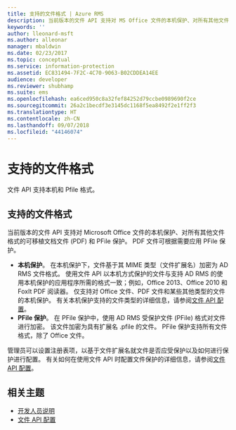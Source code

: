 ```yaml
---
title: 支持的文件格式 | Azure RMS
description: 当前版本的文件 API 支持对 MS Office 文件的本机保护、对所有其他文件格式的 PDF 和 PFile 保护。
keywords: ''
author: lleonard-msft
ms.author: alleonar
manager: mbaldwin
ms.date: 02/23/2017
ms.topic: conceptual
ms.service: information-protection
ms.assetid: EC831494-7F2C-4C70-9063-B02CDDEA14EE
audience: developer
ms.reviewer: shubhamp
ms.suite: ems
ms.openlocfilehash: ea6ced950c8a32fef84252d79ccbe0989690f2ce
ms.sourcegitcommit: 26a2c1becdf3e3145dc1168f5ea8492f2e1ff2f3
ms.translationtype: HT
ms.contentlocale: zh-CN
ms.lasthandoff: 09/07/2018
ms.locfileid: "44146074"
---
```

# <a name="supported-file-formats"></a>支持的文件格式

文件 API 支持本机和 Pfile 格式。

## <a name="supported-file-formats"></a>支持的文件格式

当前版本的文件 API 支持对 Microsoft Office 文件的本机保护、对所有其他文件格式的可移植文档文件 (PDF) 和 PFile 保护。 PDF 文件可根据需要应用 PFile 保护。

-   **本机保护**。 在本机保护下，文件基于其 MIME 类型（文件扩展名）加密为 AD RMS 文件格式。 使用文件 API 以本机方式保护的文件与支持 AD RMS 的使用本机保护的应用程序所需的格式一致；例如，Office 2013、Office 2010 和 FoxIt PDF 阅读器。 仅支持对 Office 文件、PDF 文件和某些其他类型的文件的本机保护。 有关本机保护支持的文件类型的详细信息，请参阅[文件 API 配置](file-api-configuration.md)。
-   **PFile 保护**。 在 PFile 保护中，使用 AD RMS 受保护文件 (PFile) 格式对文件进行加密。 该文件加密为具有扩展名 .pfile 的文件。 PFile 保护支持所有文件格式，除了 Office 文件。

管理员可以设置注册表项，以基于文件扩展名就文件是否应受保护以及如何进行保护进行配置。 有关如何在使用文件 API 时配置文件保护的详细信息，请参阅[文件 API 配置](file-api-configuration.md)。

## <a name="related-topics"></a>相关主题

* [开发人员说明](developer-notes.md)
* [文件 API 配置](file-api-configuration.md)
 